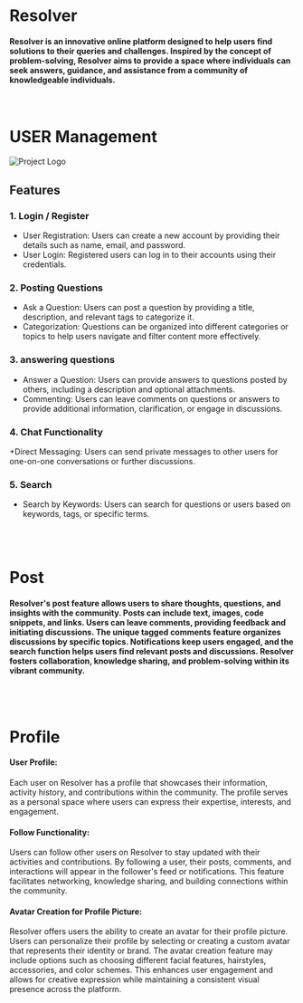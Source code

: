 
# Resolver

####    Resolver is an innovative online platform designed to help users find solutions to their queries and challenges. Inspired by the concept of problem-solving, Resolver aims to provide a space where individuals can seek answers, guidance, and assistance from a community of knowledgeable individuals.



<br>

# USER Management

![Project Logo](https://drive.google.com/uc?export=view&id=1ifA7ArWJJnzs5YEN4K_RL83CFavlZYA2)

## Features 
### 1. Login / Register
  + User Registration: Users can create a new account by providing their details such as name, email, and password.
  + User Login: Registered users can log in to their accounts using their credentials.
### 2. Posting Questions
+  Ask a Question: Users can post a question by providing a title, description, and relevant tags to categorize it.
+  Categorization: Questions can be organized into different categories or topics to help users navigate and filter content more effectively.
 
### 3. answering questions
+ Answer a Question: Users can provide answers to questions posted by others, including a description and optional attachments.
+ Commenting: Users can leave comments on questions or answers to provide additional information, clarification, or engage in discussions.

### 4. Chat Functionality
+Direct Messaging: Users can send private messages to other users for one-on-one conversations or further discussions.

### 5. Search
+ Search by Keywords: Users can search for questions or users based on keywords, tags, or specific terms.

<br>

<br>

# Post 

#### Resolver's post feature allows users to share thoughts, questions, and insights with the community. Posts can include text, images, code snippets, and links. Users can leave comments, providing feedback and initiating discussions. The unique tagged comments feature organizes discussions by specific topics. Notifications keep users engaged, and the search function helps users find relevant posts and discussions. Resolver fosters collaboration, knowledge sharing, and problem-solving within its vibrant community.

<br>

<br>


# Profile
#### User Profile:
Each user on Resolver has a profile that showcases their information, activity history, and contributions within the community. The profile serves as a personal space where users can express their expertise, interests, and engagement.

#### Follow Functionality:
Users can follow other users on Resolver to stay updated with their activities and contributions. By following a user, their posts, comments, and interactions will appear in the follower's feed or notifications. This feature facilitates networking, knowledge sharing, and building connections within the community.

#### Avatar Creation for Profile Picture:
Resolver offers users the ability to create an avatar for their profile picture. Users can personalize their profile by selecting or creating a custom avatar that represents their identity or brand. The avatar creation feature may include options such as choosing different facial features, hairstyles, accessories, and color schemes. This enhances user engagement and allows for creative expression while maintaining a consistent visual presence across the platform.
